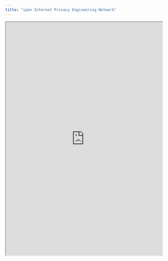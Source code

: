 ```yaml
---
title: "ipen Internet Privacy Engineering Network"
---
```



<iframe height="750" width="100%" src="https://ewelton.github.io/ktest/wiki.html#ipen%20Internet%20Privacy%20Engineering%20Network"></iframe>

